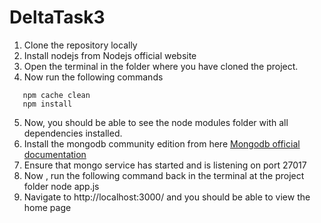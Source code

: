 # DeltaTask3

1. Clone the repository locally
2. Install nodejs from Nodejs official website
3. Open the terminal in the folder where you have cloned the project.
4. Now run the following commands
```
   npm cache clean
   npm install
 ```
5. Now, you should be able to see the node modules folder with all dependencies installed.
6. Install the mongodb community edition from here [Mongodb official documentation](https://docs.mongodb.com/manual/administration/install-community/)
7. Ensure that mongo service has started and is listening on port 27017
8. Now , run the following command back in the terminal at the project folder node app.js
9. Navigate to http://localhost:3000/ and you should be able to view the home page
